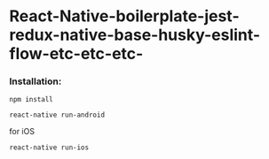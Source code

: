 # React-Native-boilerplate-jest-redux-native-base-husky-eslint-flow-etc-etc-etc-
### Installation:
```
npm install
```
```
react-native run-android
```
for iOS
```
react-native run-ios
```
